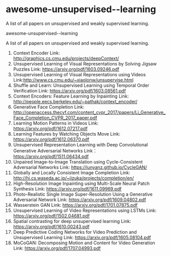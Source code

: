 # awesome-unsupervised--learning
A list of all papers on unsupervised and weakly supervised learning.

awesome-unsupervised--learning

A list of all papers on unsupervised and weakly supervised learning.

1. Context Encoder
   Link: http://graphics.cs.cmu.edu/projects/deepContext/
2. Unsupervised Learning of Visual Representations by Solving Jigsaw Puzzles
   Link: https://arxiv.org/pdf/1603.09246.pdf
3. Unsupervised Learning of Visual Representations using Videos
   Link:http://www.cs.cmu.edu/~xiaolonw/unsupervise.html
4. Shuffle and Learn: Unsupervised Learning using Temporal Order Verification
   Link: https://arxiv.org/pdf/1603.08561.pdf
5. Context Encoders: Feature Learning by Inpainting
   Link: http://people.eecs.berkeley.edu/~pathak/context_encoder/
6. Generative Face Completion
   Link: http://openaccess.thecvf.com/content_cvpr_2017/papers/Li_Generative_Face_Completion_CVPR_2017_paper.pdf
7. Learning Motion Patterns in Videos
   Link: https://arxiv.org/pdf/1612.07217.pdf
8. Learning Features by Watching Objects Move
   Link: https://arxiv.org/pdf/1612.06370.pdf
9. Unsupervised Representation Learning with Deep Convolutional Generative Adversarial Networks
   Link： https://arxiv.org/pdf/1511.06434.pdf
10. Unpaired Image-to-Image Translation using Cycle-Consistent Adversarial Networks
    Link: https://junyanz.github.io/CycleGAN/
11. Globally and Locally Consistent Image Completion
    Link: http://hi.cs.waseda.ac.jp/~iizuka/projects/completion/en/
12. High-Resolution Image Inpainting using Multi-Scale Neural Patch Synthesis
    Link: https://arxiv.org/pdf/1611.09969.pdf
13. Photo-Realistic Single Image Super-Resolution Using a Generative Adversarial Network
    Link: https://arxiv.org/pdf/1609.04802.pdf
14. Wasserstein GAN
    Link: https://arxiv.org/pdf/1701.07875.pdf
15. Unsupervised Learning of Video Representations using LSTMs
    Link: https://arxiv.org/pdf/1502.04681.pdf
16. Spatial contrasting for deep unsupervised learning
    Link: https://arxiv.org/pdf/1610.00243.pdf
17. Deep Predictive Coding Networks for Video Prediction and Unsupervised Learning
    Link: https://arxiv.org/pdf/1605.08104.pdf
18. MoCoGAN: Decomposing Motion and Content for Video Generation
    Link: https://arxiv.org/pdf/1707.04993.pdf
